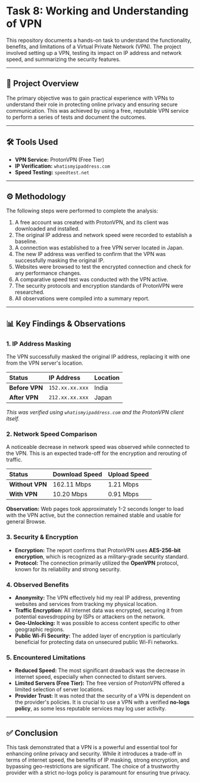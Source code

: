 # Task 8: Working and Understanding of VPN 

This repository documents a hands-on task to understand the functionality, benefits, and limitations of a Virtual Private Network (VPN). The project involved setting up a VPN, testing its impact on IP address and network speed, and summarizing the security features.

---

## 📝 Project Overview

The primary objective was to gain practical experience with VPNs to understand their role in protecting online privacy and ensuring secure communication. This was achieved by using a free, reputable VPN service to perform a series of tests and document the outcomes.

---

## 🛠️ Tools Used

* **VPN Service:** ProtonVPN (Free Tier) 
* **IP Verification:** `whatismyipaddress.com` 
* **Speed Testing:** `speedtest.net`

---

## ⚙️ Methodology

The following steps were performed to complete the analysis:

1.  A free account was created with ProtonVPN, and its client was downloaded and installed. 
2.  The original IP address and network speed were recorded to establish a baseline. 
3.  A connection was established to a free VPN server located in Japan. 
4.  The new IP address was verified to confirm that the VPN was successfully masking the original IP. 
5.  Websites were browsed to test the encrypted connection and check for any performance changes. 
6.  A comparative speed test was conducted with the VPN active. 
7.  The security protocols and encryption standards of ProtonVPN were researched. 
8.  All observations were compiled into a summary report. 

---

## 📊 Key Findings & Observations

### 1. IP Address Masking

The VPN successfully masked the original IP address, replacing it with one from the VPN server's location.

| Status | IP Address | Location |
| :--- | :--- | :--- |
| **Before VPN** | `152.xx.xx.xxx` | India  |
| **After VPN** | `212.xx.xx.xxx` | Japan  |

*This was verified using `whatismyipaddress.com` and the ProtonVPN client itself.*

### 2. Network Speed Comparison

A noticeable decrease in network speed was observed while connected to the VPN. This is an expected trade-off for the encryption and rerouting of traffic.

| Status | Download Speed | Upload Speed |
| :--- | :--- | :--- |
| **Without VPN** | 162.11 Mbps | 1.21 Mbps |
| **With VPN** | 10.20 Mbps | 0.91 Mbps |

**Observation:** Web pages took approximately 1-2 seconds longer to load with the VPN active, but the connection remained stable and usable for general Browse.

### 3. Security & Encryption

* **Encryption:** The report confirms that ProtonVPN uses **AES-256-bit encryption**, which is recognized as a military-grade security standard. 
* **Protocol:** The connection primarily utilized the **OpenVPN** protocol, known for its reliability and strong security. 

### 4. Observed Benefits

* **Anonymity:** The VPN effectively hid my real IP address, preventing websites and services from tracking my physical location. 
* **Traffic Encryption:** All internet data was encrypted, securing it from potential eavesdropping by ISPs or attackers on the network. 
* **Geo-Unlocking:** It was possible to access content specific to other geographic regions. 
* **Public Wi-Fi Security:** The added layer of encryption is particularly beneficial for protecting data on unsecured public Wi-Fi networks. 

### 5. Encountered Limitations

* **Reduced Speed:** The most significant drawback was the decrease in internet speed, especially when connected to distant servers. 
* **Limited Servers (Free Tier):** The free version of ProtonVPN offered a limited selection of server locations. 
* **Provider Trust:** It was noted that the security of a VPN is dependent on the provider's policies. It is crucial to use a VPN with a verified **no-logs policy**, as some less reputable services may log user activity. 

---

## ✅ Conclusion

This task demonstrated that a VPN is a powerful and essential tool for enhancing online privacy and security. While it introduces a trade-off in terms of internet speed, the benefits of IP masking, strong encryption, and bypassing geo-restrictions are significant. The choice of a trustworthy provider with a strict no-logs policy is paramount for ensuring true privacy.

